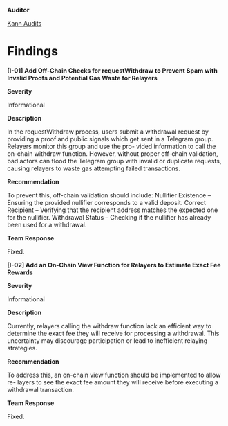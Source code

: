 **Auditor**

[Kann Audits](https://x.com/KannAudits)

# Findings

**[I-01] Add Off-Chain Checks for requestWithdraw to Prevent Spam with Invalid Proofs and Potential Gas Waste for Relayers**

**Severity**

Informational

**Description**

In the requestWithdraw process, users submit a withdrawal request by providing a proof
and public signals which get sent in a Telegram group. Relayers monitor this group and use the pro-
vided information to call the on-chain withdraw function.
However, without proper off-chain validation, bad actors can flood the Telegram group with invalid
or duplicate requests, causing relayers to waste gas attempting failed transactions.

**Recommendation**

To prevent this, off-chain validation should include:
Nullifier Existence – Ensuring the provided nullifier corresponds to a valid deposit.
Correct Recipient – Verifying that the recipient address matches the expected one for the nullifier.
Withdrawal Status – Checking if the nullifier has already been used for a withdrawal.

**Team Response**

Fixed.

**[I-02] Add an On-Chain View Function for Relayers to Estimate Exact Fee Rewards**

**Severity**

Informational

**Description**

Currently, relayers calling the withdraw function lack an efficient way to determine the
exact fee they will receive for processing a withdrawal. This uncertainty may discourage participation
or lead to inefficient relaying strategies.

**Recommendation**

To address this, an on-chain view function should be implemented to allow re-
layers to see the exact fee amount they will receive before executing a withdrawal transaction.

**Team Response**

Fixed.
